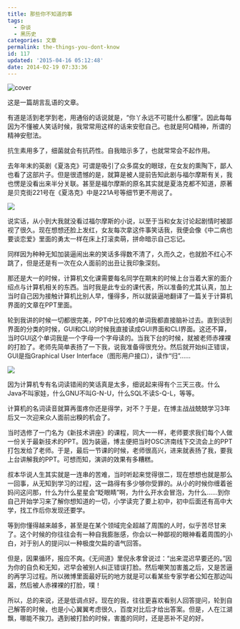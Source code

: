 ```yaml
---
title: 那些你不知道的事
tags:
  - 杂谈
  - 黑历史
categories: 文章
permalink: the-things-you-dont-know
id: 117
updated: '2015-04-16 05:12:48'
date: 2014-02-19 07:33:36
---
```


![cover](https://cat.yufan.me/cats/20140218235636.jpg)

这是一篇胡言乱语的文章。

有道是活到老学到老，用通俗的话说就是，“你丫永远不可能什么都懂”。因此每每因为不懂被人笑话时候，我常常用这样的话来安慰自己。也就是阿Q精神，所谓的精神安慰法。

抗生素用多了，细菌就会有抗药性。自我暗示多了，也就常常会不起作用。

<!--more-->

去年年末的英剧《夏洛克》可谓是吸引了众多腐女的眼球，在女友的熏陶下，鄙人也看了这部片子。但是很遗憾的是，就算是被人提前告知此剧与福尔摩斯有关，我也愣是没看出来半分关联。甚至是福尔摩斯的原名其实就是夏洛克都不知道，原著是贝克街221号在《夏洛克》中是221A号等细节更不用说了。

![](https://cat.yufan.me/cats/20140218223306.gif)

说实话，从小到大我就没看过福尔摩斯的小说，以至于当和女友讨论起剧情时被鄙视了很久。现在想想还脸上发红，女友每次拿这件事笑话我，我便会像《中二病也要谈恋爱》里面的勇太一样在床上打滚卖萌，拼命暗示自己忘记。

同样因为种种无知加装逼闹出来的笑话多得数不清了，久而久之，也就脸不红心不跳了，但是还是有一次在众人面前的出丑让我印象深刻。

那还是大一的时候，计算机文化课需要每名同学在期末的时候上台当着大家的面介绍点与计算机相关的东西。当时我是此专业的课代表，所以准备的尤其认真，加上当时自己因为接触计算机比别人早，懂得多，所以就装逼地翻译了一篇关于计算机界面的文章在PPT里面。

轮到我讲的时候一切都很完美，PPT中比较难的单词我都直接脑补过去。直到谈到界面的分类的时候，GUI和CLI的时候我直接读成GUI界面和CLI界面。这还不算，当时GUI这个单词我是一个字母一个字母读的。当我下台的时候，就被老师赤裸裸的打脸了。老师先简单表扬了一下我，说我准备得很充分。然后就开始纠正错误，GUI是指Graphical User Interface（图形用户接口），读作“归”……

![](https://cat.yufan.me/cats/20140219175637.jpg)

因为计算机专有名词读错闹的笑话真是太多，细说起来得有个三天三夜。什么Java不叫家娃，什么GNU不叫G-N-U，什么SQL不读S-Q-L，等等。

计算机的名词读音就算再蛋疼你还是得学，对不？于是，在博主战战兢兢学习3年后又一次迎来众人面前出糗的机会了。

当时选修了一门名为《新技术讲座》的课程，同大一一样，老师要求我们每个人做一份关于最新技术的PPT。因为装逼，博主便把当时OSC济南线下交流会上的PPT打包发给了老师。于是，最后一节课的时候，老师很高兴，进来就表扬了我，要我上台讲解我的PPT。可想而知，演讲的效果有多糟糕。

叔本华说人生其实就是一连串的苦难，当时听起来觉得很二，现在想想也就是那么一回事，从无知到学习的过程，这一路得有多少够你受罪的。从小的时候你缠着爸妈问这问那，什么为什么星星会“眨眼睛”啊，为什么开水会冒泡，为什么……到你自己开始学习来了解你想知道的一切，小学读完了要上初中，初中后面还有高中大学，找工作后你发现还要学。

等到你懂得越来越多，甚至是在某个领域完全超越了周围的人时，似乎苦尽甘来了。这个时候的你往往会有一种自我膨胀感，你会以一种鄙视的眼神看着周围的小白，对于别人的提问以一种极度欠扁的语气回答。

但是，因果循环，报应不爽。《无间道》里倪永孝曾说过：“出来混迟早要还的。”因为你的自负和无知，迟早会被别人纠正错误打脸。然后嘲笑加害羞之后，又是苦逼的再学习过程。所以微博里面最好玩的地方就是可以看某些专家学者公知在那边叫嚣，然后被人赤裸裸的打脸，噗！

所以，总的来说，还是低调点好。现在的我，往往更喜欢看别人回答提问，轮到自己解答的时候，也是小心翼翼考虑很久，百度对比后才给出答案。但是，人在江湖飘，哪能不挨刀。遇到被打脸的时候，害羞的同时，还是恶补不足的好。
